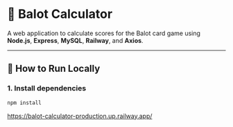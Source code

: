 # 🎴 Balot Calculator

A web application to calculate scores for the Balot card game using **Node.js**, **Express**, **MySQL**, **Railway**, and **Axios**.

---

## 🚀 How to Run Locally

### 1. Install dependencies
```bash
npm install

```
https://balot-calculator-production.up.railway.app/
